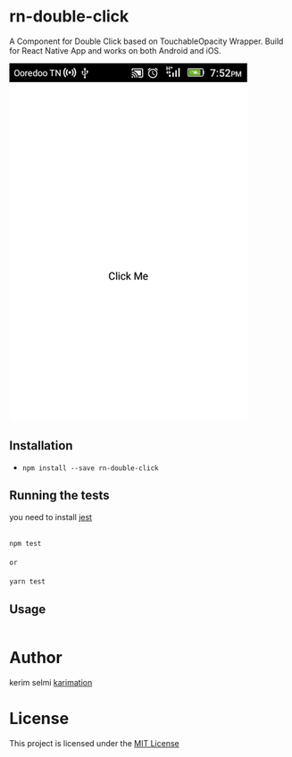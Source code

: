 # rn-double-click

A Component for Double Click based on TouchableOpacity Wrapper.
Build for React Native App and works on both Android and iOS.

<img src="screenshots/test.gif"  />

## Installation
* `npm install --save rn-double-click`

## Running the tests

you need to install <a href="https://facebook.github.io/jest/docs/en/22.1/getting-started.html">jest</a> 

```bash

npm test

or 

yarn test

```

## Usage
```js


```

# Author

kerim selmi <a href="http://www.karimation.com">karimation</a>

# License

This project is licensed under the  <a href="LICENSE">MIT License</a>
